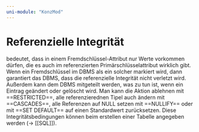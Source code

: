 ```yaml
---
uni-module: "KonzMod"
---
```


# Referenzielle Integrität

bedeutet, dass in einem Fremdschlüssel-Attribut nur Werte vorkommen dürfen, die es auch im referenzierten Primärschlüsselattribut wirklich gibt.
Wenn ein Fremdschlüssel im DBMS als ein solcher markiert wird, dann garantiert das DBMS, dass die referenzielle Integrität nicht verletzt wird.
Außerdem kann dem DBMS mitgeteilt werden, was zu tun ist, wenn ein Eintrag geändert oder gelöscht wird.
Man kann die Aktion ablehnen mit ==RESTRICTED==, alle referenzierednen Tipel auch ändern mit ==CASCADES==, alle Referenzen auf NULL setzen mit ==NULLIFY== oder mit ==SET DEFAULT== auf einen Standardwert zurücksetzen.
Diese Integritätsbedingungen können beim erstellen einer Tabelle angegeben werden (-> [[SQL]]).
